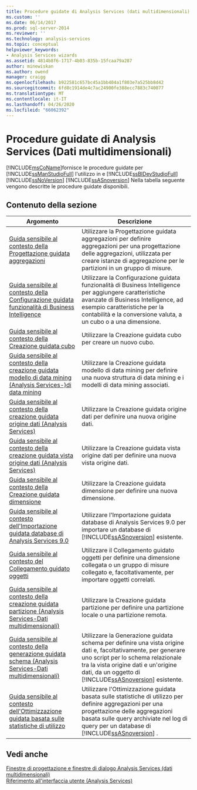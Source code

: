 ```yaml
---
title: Procedure guidate di Analysis Services (dati multidimensionali) | Microsoft Docs
ms.custom: ''
ms.date: 06/14/2017
ms.prod: sql-server-2014
ms.reviewer: ''
ms.technology: analysis-services
ms.topic: conceptual
helpviewer_keywords:
- Analysis Services wizards
ms.assetid: 4814b8f6-1717-4b03-835b-15fcaa79a287
author: minewiskan
ms.author: owend
manager: craigg
ms.openlocfilehash: b922581c657bc45a1bb404a1f803e7a525bb8d42
ms.sourcegitcommit: 6fd8c1914de4c7ac24900fe388ecc7883c740077
ms.translationtype: MT
ms.contentlocale: it-IT
ms.lasthandoff: 04/26/2020
ms.locfileid: "66062392"
---
```

# <a name="analysis-services-wizards-multidimensional-data"></a>Procedure guidate di Analysis Services (Dati multidimensionali)
  [!INCLUDE[msCoName](../includes/msconame-md.md)]fornisce le procedure guidate per [!INCLUDE[ssManStudioFull](../includes/ssmanstudiofull-md.md)] l'utilizzo in e [!INCLUDE[ssBIDevStudioFull](../includes/ssbidevstudiofull-md.md)] [!INCLUDE[ssNoVersion](../includes/ssnoversion-md.md)] [!INCLUDE[ssASnoversion](../includes/ssasnoversion-md.md)] Nella tabella seguente vengono descritte le procedure guidate disponibili.  
  
## <a name="in-this-section"></a>Contenuto della sezione  
  
|Argomento|Descrizione|  
|-----------|-----------------|  
|[Guida sensibile al contesto della Progettazione guidata aggregazioni](aggregation-design-wizard-f1-help.md)|Utilizzare la Progettazione guidata aggregazioni per definire aggregazioni per una progettazione delle aggregazioni, utilizzata per creare istanze di aggregazione per le partizioni in un gruppo di misure.|  
|[Guida sensibile al contesto della Configurazione guidata funzionalità di Business Intelligence](business-intelligence-wizard-f1-help.md)|Utilizzare la Configurazione guidata funzionalità di Business Intelligence per aggiungere caratteristiche avanzate di Business Intelligence, ad esempio caratteristiche per la contabilità e la conversione valuta, a un cubo o a una dimensione.|  
|[Guida sensibile al contesto della Creazione guidata cubo](cube-wizard-f1-help.md)|Utilizzare la Creazione guidata cubo per creare un nuovo cubo.|  
|[Guida sensibile al contesto della creazione guidata modello di data mining &#40;Analysis Services-&#41;di data mining](data-mining-wizard-f1-help-analysis-services-data-mining.md)|Utilizzare la Creazione guidata modello di data mining per definire una nuova struttura di data mining e i modelli di data mining associati.|  
|[Guida sensibile al contesto della creazione guidata origine dati &#40;Analysis Services&#41;](data-source-wizard-f1-help-analysis-services.md)|Utilizzare la Creazione guidata origine dati per definire una nuova origine dati.|  
|[Guida sensibile al contesto della creazione guidata vista origine dati &#40;Analysis Services&#41;](data-source-view-wizard-f1-help-analysis-services.md)|Utilizzare la Creazione guidata vista origine dati per definire una nuova vista origine dati.|  
|[Guida sensibile al contesto della Creazione guidata dimensione](dimension-wizard-f1-help.md)|Utilizzare la Creazione guidata dimensione per definire una nuova dimensione.|  
|[Guida sensibile al contesto dell'Importazione guidata database di Analysis Services 9.0](import-analysis-services-database-wizard-f1-help.md)|Utilizzare l'Importazione guidata database di Analysis Services 9.0 per importare un database di [!INCLUDE[ssASnoversion](../includes/ssasnoversion-md.md)] esistente.|  
|[Guida sensibile al contesto del Collegamento guidato oggetti](linked-object-wizard-f1-help.md)|Utilizzare il Collegamento guidato oggetti per definire una dimensione collegata o un gruppo di misure collegato e, facoltativamente, per importare oggetti correlati.|  
|[Guida sensibile al contesto della creazione guidata partizione &#40;Analysis Services-Dati multidimensionali&#41;](partition-wizard-f1-help-analysis-services-multidimensional-data.md)|Utilizzare la Creazione guidata partizione per definire una partizione locale o una partizione remota.|  
|[Guida sensibile al contesto della generazione guidata schema &#40;Analysis Services-Dati multidimensionali&#41;](schema-generation-wizard-f1-help-analysis-services-multidimensional-data.md)|Utilizzare la Generazione guidata schema per definire una vista origine dati e, facoltativamente, per generare uno script per lo schema relazionale tra la vista origine dati e un'origine dati, da un oggetto di [!INCLUDE[ssASnoversion](../includes/ssasnoversion-md.md)] esistente.|  
|[Guida sensibile al contesto dell'Ottimizzazione guidata basata sulle statistiche di utilizzo](usage-based-optimization-wizard-f1-help.md)|Utilizzare l'Ottimizzazione guidata basata sulle statistiche di utilizzo per definire aggregazioni per una progettazione delle aggregazioni basata sulle query archiviate nel log di query per un database di [!INCLUDE[ssASnoversion](../includes/ssasnoversion-md.md)] .|  
  
## <a name="see-also"></a>Vedi anche  
 [Finestre di progettazione e finestre di dialogo Analysis Services &#40;dati multidimensionali&#41;](analysis-services-designers-and-dialog-boxes-multidimensional-data.md)   
 [Riferimento all'interfaccia utente &#40;Analysis Services&#41;](user-interface-reference-analysis-services.md)  
  
  
